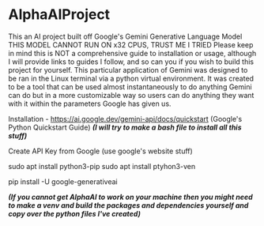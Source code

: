 # AlphaAIProject
This an AI project built off Google's Gemini Generative Language Model
THIS MODEL CANNOT RUN ON x32 CPUS, TRUST ME I TRIED
Please keep in mind this is NOT a comprehensive guide to installation or usage, although I will provide links to guides I follow, and so can you if you wish to build this project for yourself.
This particular application of Gemini was designed to be ran in the Linux terminal via a python virtual environment. 
It was created to be a tool that can be used almost instantaneously to do anything Gemini can do but in a more customizable way so users can do anything they want with it within the parameters Google
has given us. 

Installation - https://ai.google.dev/gemini-api/docs/quickstart (Google's Python Quickstart Guide)
***(I will try to make a bash file to install all this stuff)***

Create API Key from Google (use google's website stuff)

sudo apt install python3-pip
sudo apt install ptyhon3-ven

pip install -U google-generativeai

***(If you cannot get AlphaAI to work on your machine then you might need to make a venv and build the packages and dependencies yourself and copy over the python files I've created)***

